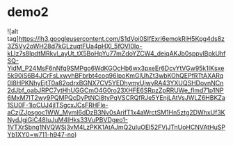 # demo2
![alt tag]https://lh3.googleusercontent.com/S1dVoi0SIfExri6emokRiH5Kpg4ds8z3Z5Vy2oWH28d7kGLzuqtFUa4pHXl_5fOVI0Io-kLIz7s8IpdtMRkvl_ayUt_tX5BoHpYu77mZdoYZCW4_deiqAKJb0sppvlBpkUhfSQ-YidM_P24MsF6nNfq9SMPgo6WdKGOcHb6wx3pxeEr6DcvYtVGw95k1IKsxe5k90iS6B4JCrFsLxwvhBFbrbt4coq96IpoKmGlUhZt3wbKOhQEPfRTtAXARq0I8HPKNhyEjtT0a82odrxBGNX7CV5YEDhymyUjwyRA43YXUQSHDovnNCn2dJbf_oabJRPC7ytHhUGGCmO4G0ro23XHFE6SRpzZpRRUWe_flmd71p1NP6MxM7IT2wy9PQMPQcDyPtNCi8tyPqVSCRQfRJe5YEnjLAtVsJWLZ6HBKZa1SU0F-1IoCUJ4jlTSgcxJCsFRHFle-aCzjZJpsgoc1WW_Myml6dDzB3Nv0sArifT1x4aWrctSM1Hn5ztg2DWhxUf3KNydJgiGiC48IuJuM4lHks33VuPBVDgeo1-1VTXrSbng1NVQWSj3vM4LzPKK1AtAJmQ2uIuOEI52FVjJTnUoHCNVAtHuSPYb1XY0=w711-h947-no)
